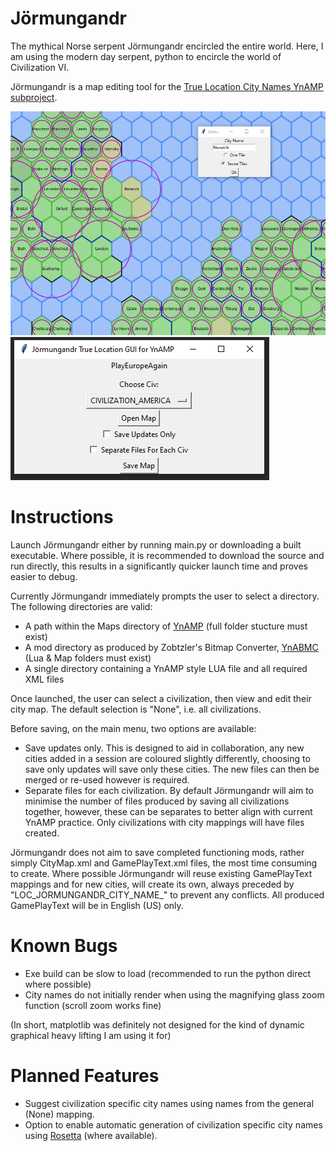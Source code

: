 # Jörmungandr
The mythical Norse serpent Jörmungandr encircled the entire world. Here, I am using the modern day serpent, python to encircle the world of Civilization VI.

Jörmungandr is a map editing tool for the [True Location City Names YnAMP subproject](https://forums.civfanatics.com/threads/ynamp-sub-project-true-location-corresponding-city-names.605960/).

![Jormungandr Example](screenshots/Jormungandr_eg.PNG?raw=true "Jormungandr Example")
![Jormungandr Menu](screenshots/Jormungandr_menu_v1.PNG?raw=true "Jormungandr Menu")

# Instructions
Launch Jörmungandr either by running main.py or downloading a built executable. Where possible, it is recommended to download the source and run directly, this results in a significantly quicker launch time and proves easier to debug.

Currently Jörmungandr immediately prompts the user to select a directory. The following directories are valid:
- A path within the Maps directory of [YnAMP](https://github.com/Gedemon/Civ6-YnAMP/tree/master/Maps) (full folder stucture must exist)
- A mod directory as produced by Zobtzler's Bitmap Converter, [YnABMC](https://github.com/Zobtzler/YnABMC) (Lua & Map folders must exist)
- A single directory containing a YnAMP style LUA file and all required XML files

Once launched, the user can select a civilization, then view and edit their city map. The default selection is "None", i.e. all civilizations.

Before saving, on the main menu, two options are available:
- Save updates only. This is designed to aid in collaboration, any new cities added in a session are coloured slightly differently, choosing to save only updates will save only these cities. The new files can then be merged or re-used however is required.
- Separate files for each civilization. By default Jörmungandr will aim to minimise the number of files produced by saving all civilizations together, however, these can be separates to better align with current YnAMP practice. Only civilizations with city mappings will have files created.

Jörmungandr does not aim to save completed functioning mods, rather simply CityMap.xml and GamePlayText.xml files, the most time consuming to create. Where possible Jörmungandr will reuse existing GamePlayText mappings and for new cities, will create its own, always preceded by "LOC_JORMUNGANDR_CITY_NAME_" to prevent any conflicts. All produced GamePlayText will be in English (US) only.

# Known Bugs
- Exe build can be slow to load (recommended to run the python direct where possible)
- City names do not initially render when using the magnifying glass zoom function (scroll zoom works fine)

(In short, matplotlib was definitely not designed for the kind of dynamic graphical heavy lifting I am using it for)

# Planned Features
- Suggest civilization specific city names using names from the general (None) mapping.
- Option to enable automatic generation of civilization specific city names using [Rosetta](https://forums.civfanatics.com/threads/rosetta-dynamic-city-names.623102/) (where available).
